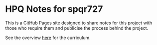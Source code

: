 # HPQ Notes for spqr727

This is a GitHub Pages site designed to share notes for this project with those who require them and publicise the process behind the project.

See the overview [here](/overview.md) for the curriculum.
